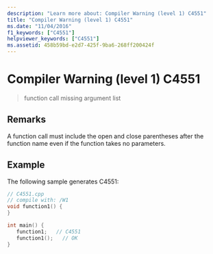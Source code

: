 ```yaml
---
description: "Learn more about: Compiler Warning (level 1) C4551"
title: "Compiler Warning (level 1) C4551"
ms.date: "11/04/2016"
f1_keywords: ["C4551"]
helpviewer_keywords: ["C4551"]
ms.assetid: 458b59bd-e2d7-425f-9ba6-268ff200424f
---
```

# Compiler Warning (level 1) C4551

> function call missing argument list

## Remarks

A function call must include the open and close parentheses after the function name even if the function takes no parameters.

## Example

The following sample generates C4551:

```cpp
// C4551.cpp
// compile with: /W1
void function1() {
}

int main() {
   function1;   // C4551
   function1();   // OK
}
```
